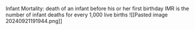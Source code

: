 Infant Mortality: death of an infant before his or her first birthday
IMR is the number of infant deaths for every 1,000 live births
![[Pasted image 20240921191944.png]]

